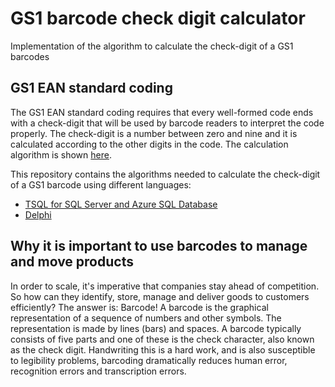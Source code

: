# GS1 barcode check digit calculator
Implementation of the algorithm to calculate the check-digit of a GS1 barcodes

## GS1 EAN standard coding
The GS1 EAN standard coding requires that every well-formed code ends with a check-digit that will be used by barcode readers to interpret the code properly. The check-digit is a number between zero and nine and it is calculated according to the other digits in the code. The calculation algorithm is shown [here](https://www.gs1.org/services/how-calculate-check-digit-manually).

This repository contains the algorithms needed to calculate the check-digit of a GS1 barcode using different languages:
* [TSQL for SQL Server and Azure SQL Database](https://github.com/segovoni/GS1-barcode-check-digit-calculator/tree/master/TSQL)
* [Delphi](https://github.com/segovoni/GS1-barcode-check-digit-calculator/tree/master/Delphi)

## Why it is important to use barcodes to manage and move products
In order to scale, it's imperative that companies stay ahead of competition. So how can they identify, store, manage and deliver goods to customers efficiently? The answer is: Barcode! A barcode is the graphical representation of a sequence of numbers and other symbols. The representation is made by lines (bars) and spaces. A barcode typically consists of five parts and one of these is the check character, also known as the check digit. Handwriting this is a hard work, and is also susceptible to legibility problems, barcoding dramatically reduces human error, recognition errors and transcription errors.

